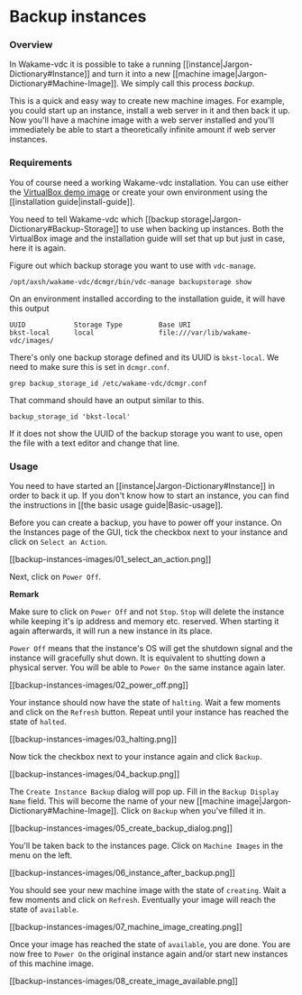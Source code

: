 # Backup instances

### Overview

In Wakame-vdc it is possible to take a running [[instance|Jargon-Dictionary#Instance]] and turn it into a new [[machine image|Jargon-Dictionary#Machine-Image]]. We simply call this process *backup*.

This is a quick and easy way to create new machine images. For example, you could start up an instance, install a web server in it and then back it up. Now you'll have a machine image with a web server installed and you'll immediately be able to start a theoretically infinite amount if web server instances.

### Requirements

You of course need a working Wakame-vdc installation. You can use either the [VirtualBox demo image](http://wakameusersgroup.org/demo_image.html) or create your own environment using the [[installation guide|install-guide]].

You need to tell Wakame-vdc which [[backup storage|Jargon-Dictionary#Backup-Storage]] to use when backing up instances. Both the VirtualBox image and the installation guide will set that up but just in case, here it is again.

Figure out which backup storage you want to use with `vdc-manage`.

    /opt/axsh/wakame-vdc/dcmgr/bin/vdc-manage backupstorage show

On an environment installed according to the installation guide, it will have this output

    UUID            Storage Type         Base URI
    bkst-local      local                file:///var/lib/wakame-vdc/images/

There's only one backup storage defined and its UUID is `bkst-local`. We need to make sure this is set in `dcmgr.conf`.

    grep backup_storage_id /etc/wakame-vdc/dcmgr.conf

That command should have an output similar to this.

    backup_storage_id 'bkst-local'

If it does not show the UUID of the backup storage you want to use, open the file with a text editor and change that line.


### Usage

You need to have started an [[instance|Jargon-Dictionary#Instance]] in order to back it up. If you don't know how to start an instance, you can find the instructions in [[the basic usage guide|Basic-usage]].

Before you can create a backup, you have to power off your instance. On the Instances page of the GUI, tick the checkbox next to your instance and click on `Select an Action`.

[[backup-instances-images/01_select_an_action.png]]

Next, click on `Power Off`.

**Remark**

Make sure to click on `Power Off` and not `Stop`. `Stop` will delete the instance while keeping it's ip address and memory etc. reserved. When starting it again afterwards, it will run a new instance in its place.

`Power Off` means that the instance's OS will get the shutdown signal and the instance will gracefully shut down. It is equivalent to shutting down a physical server. You will be able to `Power On` the same instance again later.

[[backup-instances-images/02_power_off.png]]

Your instance should now have the state of `halting`. Wait a few moments and click on the `Refresh` button. Repeat until your instance has reached the state of `halted`.

[[backup-instances-images/03_halting.png]]

Now tick the checkbox next to your instance again and click `Backup`.

[[backup-instances-images/04_backup.png]]

The `Create Instance Backup` dialog will pop up. Fill in the `Backup Display Name` field. This will become the name of your new [[machine image|Jargon-Dictionary#Machine-Image]]. Click on `Backup` when you've filled it in.

[[backup-instances-images/05_create_backup_dialog.png]]

You'll be taken back to the instances page. Click on `Machine Images` in the menu on the left.

[[backup-instances-images/06_instance_after_backup.png]]

You should see your new machine image with the state of `creating`. Wait a few moments and click on `Refresh`. Eventually your image will reach the state of `available`.

[[backup-instances-images/07_machine_image_creating.png]]

Once your image has reached the state of `available`, you are done. You are now free to `Power On` the original instance again and/or start new instances of this machine image.

[[backup-instances-images/08_create_image_available.png]]
